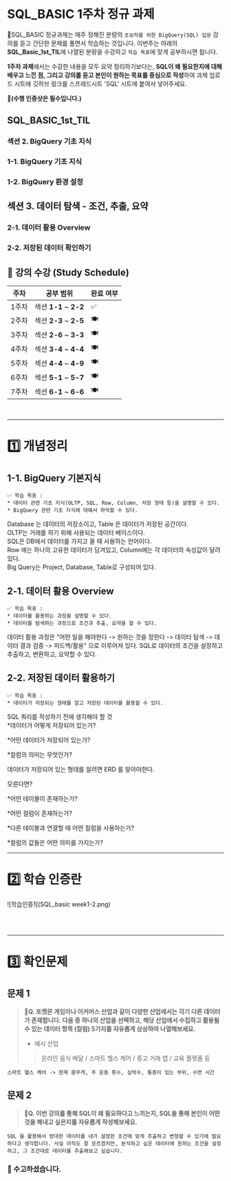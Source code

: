# SQL_BASIC 1주차 정규 과제 

📌SQL_BASIC 정규과제는 매주 정해진 분량의 `초보자를 위한 BigQuery(SQL) 입문` 강의를 듣고 간단한 문제를 풀면서 학습하는 것입니다. 이번주는 아래의 **SQL_Basic_1st_TIL**에 나열된 분량을 수강하고 `학습 목표`에 맞게 공부하시면 됩니다.

**1주차 과제**에서는 수강한 내용을 모두 요약 정리하기보다는, **SQL이 왜 필요한지에 대해 배우고 느낀 점, 그리고 강의를 듣고 본인이 원하는 목표를 중심으로 작성**하여 과제 업로드 시트에 깃허브 링크를 스프레드시트 'SQL' 시트에 붙여서 넣어주세요. 

**👀(수행 인증샷은 필수입니다.)** 

## SQL_BASIC_1st_TIL

### 섹션 2. BigQuery 기초 지식

### 1-1. BigQuery 기초 지식

### 1-2. BigQuery 환경 설정

## 섹션 3. 데이터 탐색 - 조건, 추출, 요약  

### 2-1. 데이터 활용 Overview 

### 2-2. 저장된 데이터 확인하기

## 🏁 강의 수강 (Study Schedule)

| 주차  | 공부 범위              | 완료 여부 |
| ----- | ---------------------- | --------- |
| 1주차 | 섹션 **1-1** ~ **2-2** | ✅         |
| 2주차 | 섹션 **2-3** ~ **2-5** | 🍽️         |
| 3주차 | 섹션 **2-6** ~ **3-3** | 🍽️         |
| 4주차 | 섹션 **3-4** ~ **4-4** | 🍽️         |
| 5주차 | 섹션 **4-4** ~ **4-9** | 🍽️         |
| 6주차 | 섹션 **5-1** ~ **5-7** | 🍽️         |
| 7주차 | 섹션 **6-1** ~ **6-6** | 🍽️         |


<br>

<!-- 여기까진 그대로 둬 주세요-->

---

# 1️⃣ 개념정리 
<!-- 강의 수강 이후에 아래의 학습 목표에 맞게 개념을 자유롭게 정리해주세요.-->
## 1-1. BigQuery 기본지식

~~~
✅ 학습 목표 :
* 데이터 관련 기초 지식(OLTP, SQL, Row, Column, 저장 형태 등)을 설명할 수 있다. 
* BigQuery 관련 기초 지식에 대해서 파악할 수 있다. 
~~~

Database 는 데이터의 저장소이고, Table 은 데이터가 저장된 공간이다. <br>
OLTP는 거래를 하기 위해 사용되는 데이터 베이스이다.<br>
SQL은 DB에서 데이터를 가지고 올 때 사용하는 언어이다.<br>
Row 에는 하나의 고유한 데이터가 담겨있고, Column에는 각 데이터의 속성값이 달려있다.<br>
Big Query는 Project, Database, Table로 구성되어 있다. 



## 2-1. 데이터 활용 Overview

~~~
✅ 학습 목표 :
* 데이터를 활용하는 과정을 설명할 수 있다.
* 데이터를 탐색하는 과정으로 조건과 추출, 요약을 할 수 있다. 
~~~

데이터 활용 과정은 "어떤 일을 해야한다 -> 원하는 것을 정한다 -> 데이터 탐색 -> 데이터 결과 검증 -> 피드백/활용" 으로 이루어져 있다. SQL로 데이터의 조건을 설정하고 추출하고, 변환하고, 요약할 수 있다. 



## 2-2. 저장된 데이터 활용하기

~~~
✅ 학습 목표 :
* 데이터가 저장되는 형태를 알고 저장된 데이터를 활용할 수 있다. 
~~~



SQL 쿼리를 작성하기 전에 생각해야 할 것<br>
*데이터가 어떻게 저장되어 있는가?

*어떤 데이터가 저장되어 있는가?

*컬럼의 의미는 무엇인가?

데이터가 저장되어 있는 형태를 알려면 ERD 를 알아야한다. 

모른다면?

*어떤 테이블이 존재하는가?

*어떤 컬럼이 존재하는가?

*다른 테이블과 연결할 때 어떤 컬럼을 사용하는가?

*컬럼의 값들은 어떤 의미를 가지는가?



---
# 2️⃣ 학습 인증란
![학습인증1](SQL_basic week1-2.png)


<br>
<br>

---

# 3️⃣ 확인문제

## 문제 1

> **🧚Q. 포켓몬 게임이나 이커머스 산업과 같이 다양한 산업에서는 각기 다른 데이터가 존재합니다. 다음 중 하나의 산업을 선택하고, 해당 산업에서 수집하고 활용될 수 있는 데이터 항목 (칼럼) 5가지를 자유롭게 상상하여 나열해보세요.**
>
> - 예시 산업 
>
> >  온라인 음식 배달 / 스마트 헬스 케어 / 중고 거래 앱 / 교육 플랫폼 등 

<!--현실과 데이터 분석의 연결 고리를 상상하고, 데이터를 저장하는 형태를 활용하는 문제입니다. -->

<!--학습한 개념을 활용하여 자유롭게 설명해 보세요. 구체적인 예시를 들어 설명하면 더욱 좋습니다.-->

~~~
스마트 헬스 케어 -> 현재 몸무게, 주 운동 횟수, 심박수, 통증이 있는 부위, 수면 시간
~~~



## 문제 2

> **🧚Q. 이번 강의를 통해 SQL이 왜 필요하다고 느끼는지, SQL을 통해 본인이 어떤 것을 해내고 싶은지를 자유롭게 작성해보세요.**

~~~
SQL 을 활용해서 방대한 데이터를 내가 설정한 조건에 맞게 추출하고 변형할 수 있기에 필요하다고 생각합니다. 사실 아직도 잘 모르겠지만, 분석하고 싶은 데이터에 원하는 조건을 설정하고, 그 조건대로 데이터를 추출해보고 싶습니다. 
~~~



### 🎉 수고하셨습니다.








